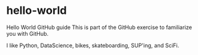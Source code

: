 # hello-world
Hello World GitHub guide
This is part of the GitHub exercise to familiarize you with GitHub.

I like Python, DataScience, bikes, skateboarding, SUP'ing, and SciFi.
